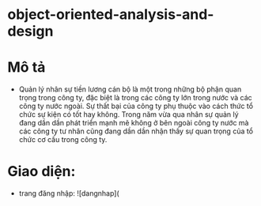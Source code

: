 # object-oriented-analysis-and-design
# Mô tả
- Quản lý nhân sự tiền lương cán bộ là một trong những bộ phận quan trọng trong công ty, đặc biệt là trong các công ty lớn trong nước và các công ty nước ngoài.
Sự thất bại của công ty phụ thuộc vào cách thức tổ chức sự kiện có tốt hay không.
Trong năm vừa qua nhân sự quản lý đang dần dần phát triển mạnh mẽ không ở bên ngoài công ty nước mà các công ty tư nhân cũng đang dần dần nhận thấy sự quan trọng của tổ chức cơ cấu trong công ty.
# Giao diện:
- trang đăng nhập:
  ![dangnhap](

